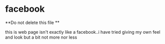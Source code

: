 # facebook
**Do not delete this file **

this is web page isn't exactly like a facebook..i have tried giving my own feel and look but a bit not more nor less